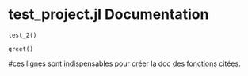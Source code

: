 # test_project.jl Documentation

```@docs
test_2()
```


```@docs
greet()
```

#ces lignes sont indispensables pour créer la doc des fonctions citées.
